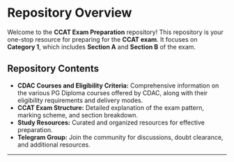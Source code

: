 # Repository Overview

Welcome to the **CCAT Exam Preparation** repository! This repository is your one-stop resource for preparing for the **CCAT exam**. It focuses on **Category 1**, which includes **Section A** and **Section B** of the exam.

## Repository Contents

- **CDAC Courses and Eligibility Criteria:** Comprehensive information on the various PG Diploma courses offered by CDAC, along with their eligibility requirements and delivery modes.
- **CCAT Exam Structure:** Detailed explanation of the exam pattern, marking scheme, and section breakdown.
- **Study Resources:** Curated and organized resources for effective preparation.
- **Telegram Group:** Join the community for discussions, doubt clearance, and additional resources.

---
